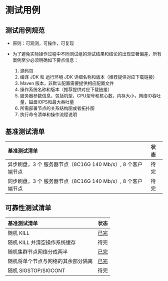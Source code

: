 # 测试用例

## 测试用例规范
* 原则：可观测，可操作，可复现

* 为了避免实际操作过程中不同测试组的测试结果和结论的出现显著偏差，所有案例至少必须明确如下要点信息：
  1. 源码包
  2. 编译 JDK 和 运行环境 JDK 详细名称和版本（推荐提供对应下载链接）
  3. Maven 版本，非默认配置需要提供相应配置文件
  4. 操作系统名称和版本（推荐提供对应下载链接）
  5. 服务器参数信息，包括机型，CPU型号和核心数，内存大小，网络IO吞吐量，磁盘IOPS和最大吞吐量
  6. 所需部署节点的关系结构图或者拓扑图
  7. 执行命令清单和操作流程说明


## 基准测试清单
| 基准测试清单                                                                                                  | 状态 |
| :---------------------------------------------------------- | :--- |
| 异步刷盘，3 个 服务器节点（8C16G 140 Mb/s）, 8 个客户端节点              | 待完 |
| 同步刷盘，3 个 服务器节点（8C16G 140 Mb/s）, 8 个客户端节点              | 待完 |

## 可靠性测试清单
| 基准测试清单                       | 状态                                                         |
| :--------------------------------- | :----------------------------------------------------------- |
| 随机 KILL                          | [已完](https://github.com/guochaosheng/FastMiniRaft/tree/master/docs/test/reliability/testcase_jepsen_kill_random_processes.md) |
| 随机 KILL 并清空操作系统缓存       | 待完                                                         |
| 随机集群节点网络分成两半           | [已完](https://github.com/guochaosheng/FastMiniRaft/tree/master/docs/test/reliability/testcase_jepsen_partition_random_halves.md) |
| 随机将单个节点与网络的其余部分隔离 | [已完](https://github.com/guochaosheng/FastMiniRaft/tree/master/docs/test/reliability/testcase_jepsen_partition_random_node.md) |
| 随机 SIGSTOP/SIGCONT               | 待完                                                         |
